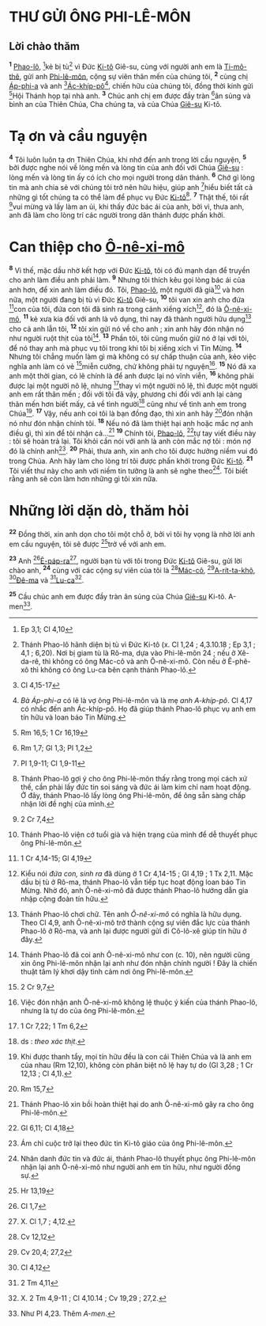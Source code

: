 # THƯ GỬI ÔNG PHI-LÊ-MÔN

## Lời chào thăm
<sup><b>1</b></sup> [Phao-lô](), [^1*]kẻ bị tù[^1] vì Đức [Ki-tô]() Giê-su, cùng với người anh em là [Ti-mô-thê](), gửi anh [Phi-lê-môn](), cộng sự viên thân mến của chúng tôi, <sup><b>2</b></sup> cùng chị [Áp-phi-a]() và anh [^2*][Ác-khíp-pô]()[^2], chiến hữu của chúng tôi, đồng thời kính gửi [^3*]Hội Thánh họp tại nhà anh. <sup><b>3</b></sup> Chúc anh chị em được đầy tràn [^4*]ân sủng và bình an của Thiên Chúa, Cha chúng ta, và của Chúa [Giê-su]() Ki-tô.


# Tạ ơn và cầu nguyện
<sup><b>4</b></sup> Tôi luôn luôn tạ ơn Thiên Chúa, khi nhớ đến anh trong lời cầu nguyện, <sup><b>5</b></sup> bởi được nghe nói về lòng mến và lòng tin của anh đối với Chúa [Giê-su]() : lòng mến và lòng tin ấy có ích cho mọi người trong dân thánh. <sup><b>6</b></sup> Chớ gì lòng tin mà anh chia sẻ với chúng tôi trở nên hữu hiệu, giúp anh [^5*]hiểu biết tất cả những gì tốt chúng ta có thể làm để phục vụ Đức [Ki-tô]()[^3]. <sup><b>7</b></sup> Thật thế, tôi rất [^6*]vui mừng và lấy làm an ủi, khi thấy đức bác ái của anh, bởi vì, thưa anh, anh đã làm cho lòng trí các người trong dân thánh được phấn khởi.


# Can thiệp cho [Ô-nê-xi-mô]()
<sup><b>8</b></sup> Vì thế, mặc dầu nhờ kết hợp với Đức [Ki-tô](), tôi có đủ mạnh dạn để truyền cho anh làm điều anh phải làm. <sup><b>9</b></sup> Nhưng tôi thích kêu gọi lòng bác ái của anh hơn, để xin anh làm điều đó. Tôi, [Phao-lô](), một người đã già[^4] và hơn nữa, một người đang bị tù vì Đức [Ki-tô]() Giê-su, <sup><b>10</b></sup> tôi van xin anh cho đứa [^7*]con của tôi, đứa con tôi đã sinh ra trong cảnh xiềng xích[^5], đó là [Ô-nê-xi-mô](), <sup><b>11</b></sup> kẻ xưa kia đối với anh là vô dụng, thì nay đã thành người hữu dụng[^6] cho cả anh lẫn tôi, <sup><b>12</b></sup> tôi xin gửi nó về cho anh ; xin anh hãy đón nhận nó như người ruột thịt của tôi[^7]. <sup><b>13</b></sup> Phần tôi, tôi cũng muốn giữ nó ở lại với tôi, để nó thay anh mà phục vụ tôi trong khi tôi bị xiềng xích vì Tin Mừng. <sup><b>14</b></sup> Nhưng tôi chẳng muốn làm gì mà không có sự chấp thuận của anh, kẻo việc nghĩa anh làm có vẻ [^8*]miễn cưỡng, chứ không phải tự nguyện[^8]. <sup><b>15</b></sup> Nó đã xa anh một thời gian, có lẽ chính là để anh được lại nó vĩnh viễn, <sup><b>16</b></sup> không phải được lại một người nô lệ, nhưng [^9*]thay vì một người nô lệ, thì được một người anh em rất thân mến ; đối với tôi đã vậy, phương chi đối với anh lại càng thân mến hơn biết mấy, cả về tình người[^9] cũng như về tình anh em trong Chúa[^10]. <sup><b>17</b></sup> Vậy, nếu anh coi tôi là bạn đồng đạo, thì xin anh hãy [^10*]đón nhận nó như đón nhận chính tôi. <sup><b>18</b></sup> Nếu nó đã làm thiệt hại anh hoặc mắc nợ anh điều gì, thì xin để tôi nhận cả...[^11] <sup><b>19</b></sup> Chính tôi, [Phao-lô](), [^11*]tự tay viết điều này : tôi sẽ hoàn trả lại. Tôi khỏi cần nói với anh là anh còn mắc nợ tôi : món nợ đó là chính anh[^12]. <sup><b>20</b></sup> Phải, thưa anh, xin anh cho tôi được hưởng niềm vui đó trong Chúa. Anh hãy làm cho lòng trí tôi được phấn khởi trong Đức [Ki-tô](). <sup><b>21</b></sup> Tôi viết thư này cho anh với niềm tin tưởng là anh sẽ nghe theo[^13]. Tôi biết rằng anh sẽ còn làm hơn những gì tôi xin nữa.


# Những lời dặn dò, thăm hỏi
<sup><b>22</b></sup> Đồng thời, xin anh dọn cho tôi một chỗ ở, bởi vì tôi hy vọng là nhờ lời anh em cầu nguyện, tôi sẽ được [^12*]trở về với anh em.

<sup><b>23</b></sup> Anh [^13*][Ê-páp-ra]()[^14], người bạn tù với tôi trong Đức [Ki-tô]() Giê-su, gửi lời chào anh, <sup><b>24</b></sup> cùng với các cộng sự viên của tôi là [^14*][Mác-cô](), [^15*][A-rít-ta-khô](), [^16*][Đê-ma]() và [^17*][Lu-ca]()[^15].

<sup><b>25</b></sup> Cầu chúc anh em được đầy tràn ân sủng của Chúa [Giê-su]() Ki-tô. A-men[^16].

[^1]: Thánh Phao-lô hãnh diện bị tù vì Đức Ki-tô (x. Cl 1,24 ; 4,3.10.18 ; Ep 3,1 ; 4,1 ; 6,20). Nơi bị giam tù là Rô-ma, dựa vào Phi-lê-môn 24 ; nếu ở Xê-da-rê, thì không có ông Mác-cô và anh Ô-nê-xi-mô. Còn nếu ở Ê-phê-xô thì không có ông Lu-ca bên cạnh thánh Phao-lô.
[^2]: *Bà Áp-phi-a* có lẽ là vợ ông Phi-lê-môn và là mẹ *anh A-khíp-pô*. Cl 4,17 có nhắc đến anh Ác-khíp-pô. Họ đã giúp thánh Phao-lô phục vụ anh em tín hữu và loan báo Tin Mừng.
[^3]: Thánh Phao-lô gợi ý cho ông Phi-lê-môn thấy rằng trong mọi cách xử thế, cần phải lấy đức tin soi sáng và đức ái làm kim chỉ nam hoạt động. Ở đây, thánh Phao-lô lấy lòng ông Phi-lê-môn, để ông sẵn sàng chấp nhận lời đề nghị của mình.
[^4]: Thánh Phao-lô viện cớ tuổi già và hiện trạng của mình để dễ thuyết phục ông Phi-lê-môn.
[^5]: Kiểu nói *đứa con, sinh ra* đã dùng ở 1 Cr 4,14-15 ; Gl 4,19 ; 1 Tx 2,11. Mặc dầu bị tù ở Rô-ma, thánh Phao-lô vẫn tiếp tục hoạt động loan báo Tin Mừng. Nhờ đó, anh Ô-nê-xi-mô đã được thánh Phao-lô hướng dẫn gia nhập cộng đoàn tín hữu.
[^6]: Thánh Phao-lô chơi chữ. Tên anh *Ô-nê-xi-mô* có nghĩa là hữu dụng. Theo Cl 4,9, anh Ô-nê-xi-mô trở thành cộng sự viên đắc lực của thánh Phao-lô ở Rô-ma, và anh lại được người gửi đi Cô-lô-xê giúp tín hữu ở đây.
[^7]: Thánh Phao-lô đã coi anh Ô-nê-xi-mô như con (c. 10), nên người cũng xin ông Phi-lê-môn nhận lại anh như đón nhận chính người ! Đây là chiến thuật tâm lý khơi dậy tình cảm nơi ông Phi-lê-môn.
[^8]: Việc đón nhận anh Ô-nê-xi-mô không lệ thuộc ý kiến của thánh Phao-lô, nhưng là tự do của ông Phi-lê-môn.
[^9]: ds : *theo xác thịt*.
[^10]: Khi được thanh tẩy, mọi tín hữu đều là con cái Thiên Chúa và là anh em của nhau (Rm 12,10), không còn phân biệt nô lệ hay tự do (Gl 3,28 ; 1 Cr 12,13 ; Cl 4,1).
[^11]: Thánh Phao-lô xin bồi hoàn thiệt hại do anh Ô-nê-xi-mô gây ra cho ông Phi-lê-môn.
[^12]: Ám chỉ cuộc trở lại theo đức tin Ki-tô giáo của ông Phi-lê-môn.
[^13]: Nhân danh đức tin và đức ái, thánh Phao-lô thuyết phục ông Phi-lê-môn nhận lại anh Ô-nê-xi-mô như người anh em tín hữu, như người đồng sự.
[^14]: X. Cl 1,7 ; 4,12.
[^15]: X. 2 Tm 4,9-11 ; Cl 4,10.14 ; Cv 19,29 ; 27,2.
[^16]: Như Pl 4,23. Thêm *A-men*.
[^1*]: Ep 3,1; Cl 4,10
[^2*]: Cl 4,15-17
[^3*]: Rm 16,5; 1 Cr 16,19
[^4*]: Rm 1,7; Gl 1,3; Pl 1,2
[^5*]: Pl 1,9-11; Cl 1,9-11
[^6*]: 2 Cr 7,4
[^7*]: 1 Cr 4,14-15; Gl 4,19
[^8*]: 2 Cr 9,7
[^9*]: 1 Cr 7,22; 1 Tm 6,2
[^10*]: Rm 15,7
[^11*]: Gl 6,11; Cl 4,18
[^12*]: Hr 13,19
[^13*]: Cl 1,7
[^14*]: Cv 12,12
[^15*]: Cv 20,4; 27,2
[^16*]: Cl 4,12
[^17*]: 2 Tm 4,11